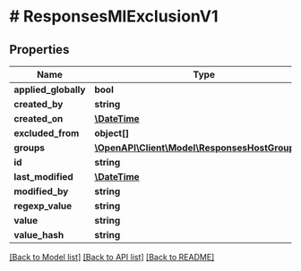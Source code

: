 # # ResponsesMlExclusionV1

## Properties

Name | Type | Description | Notes
------------ | ------------- | ------------- | -------------
**applied_globally** | **bool** |  |
**created_by** | **string** |  |
**created_on** | [**\DateTime**](\DateTime.md) |  |
**excluded_from** | **object[]** |  | [optional]
**groups** | [**\OpenAPI\Client\Model\ResponsesHostGroupV1[]**](ResponsesHostGroupV1.md) |  |
**id** | **string** |  |
**last_modified** | [**\DateTime**](\DateTime.md) |  |
**modified_by** | **string** |  |
**regexp_value** | **string** |  |
**value** | **string** |  |
**value_hash** | **string** |  |

[[Back to Model list]](../../README.md#models) [[Back to API list]](../../README.md#endpoints) [[Back to README]](../../README.md)
